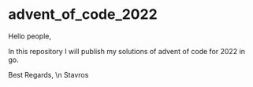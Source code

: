 # advent_of_code_2022

Hello people,

In this repository I will publish my solutions of advent of code for 2022 in go. 

Best Regards,
\n Stavros
